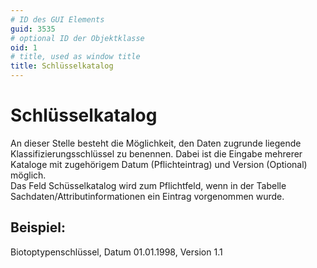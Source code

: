 ```yaml
---
# ID des GUI Elements
guid: 3535
# optional ID der Objektklasse
oid: 1
# title, used as window title
title: Schlüsselkatalog
---
```


# Schlüsselkatalog

An dieser Stelle besteht die Möglichkeit, den Daten zugrunde liegende Klassifizierungsschlüssel zu benennen. Dabei ist die Eingabe mehrerer Kataloge mit zugehörigem Datum (Pflichteintrag) und Version (Optional) möglich.<br/>Das Feld Schüsselkatalog wird zum Pflichtfeld, wenn in der Tabelle Sachdaten/Attributinformationen ein Eintrag vorgenommen wurde.

## Beispiel:

Biotoptypenschlüssel, Datum 01.01.1998, Version 1.1
